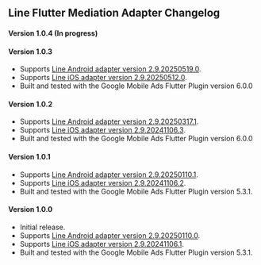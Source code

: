## Line Flutter Mediation Adapter Changelog

#### Version 1.0.4 (In progress)

#### Version 1.0.3
- Supports [Line Android adapter version 2.9.20250519.0](https://github.com/googleads/googleads-mobile-android-mediation/blob/main/ThirdPartyAdapters/line/CHANGELOG.md#version-29202505190).
- Supports [Line iOS adapter version 2.9.20250512.0](https://github.com/googleads/googleads-mobile-ios-mediation/blob/main/adapters/Line/CHANGELOG.md#version-29202505120).
- Built and tested with the Google Mobile Ads Flutter Plugin version 6.0.0

#### Version 1.0.2
- Supports [Line Android adapter version 2.9.20250317.1](https://github.com/googleads/googleads-mobile-android-mediation/blob/main/ThirdPartyAdapters/line/CHANGELOG.md#version-29202503171).
- Supports [Line iOS adapter version 2.9.20241106.3](https://github.com/googleads/googleads-mobile-ios-mediation/blob/main/adapters/Line/CHANGELOG.md#version-29202411063).
- Built and tested with the Google Mobile Ads Flutter Plugin version 6.0.0

#### Version 1.0.1
- Supports [Line Android adapter version 2.9.20250110.1](https://github.com/googleads/googleads-mobile-android-mediation/blob/main/ThirdPartyAdapters/line/CHANGELOG.md#version-29202501101).
- Supports [Line iOS adapter version 2.9.20241106.2](https://github.com/googleads/googleads-mobile-ios-mediation/blob/main/adapters/Line/CHANGELOG.md#version-29202411062).
- Built and tested with the Google Mobile Ads Flutter Plugin version 5.3.1.

#### Version 1.0.0
- Initial release.
- Supports [Line Android adapter version 2.9.20250110.0](https://github.com/googleads/googleads-mobile-android-mediation/blob/main/ThirdPartyAdapters/line/CHANGELOG.md#version-29202501100).
- Supports [Line iOS adapter version 2.9.20241106.1](https://github.com/googleads/googleads-mobile-ios-mediation/blob/main/adapters/Line/CHANGELOG.md#version-29202411061).
- Built and tested with the Google Mobile Ads Flutter Plugin version 5.3.1.